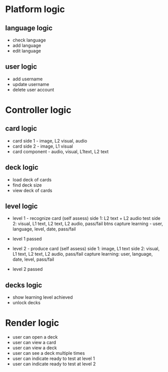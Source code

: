 # Platform logic

## language logic

- check language
- add language
- edit language

## user logic

- add username
- update username
- delete user account

# Controller logic

## card logic

- card side 1 - image, L2 visual, audio
- card side 2 - image, L1 visual
- card component - audio, visual, L1text, L2 text

## deck logic

- load deck of cards
- find deck size
- view deck of cards

## level logic

- level 1 - recognize card (self assess)
  side 1: L2 text + L2 audio test
  side 2: visual, L1 text, L2 text, L2 audio, pass/fail btns
  capture learning - user, language, level, date, pass/fail
- level 1 passed
  
- level 2 - produce card (self assess)
  side 1: image, L1 text
  side 2: visual, L1 text, L2 text, L2 audio, pass/fail
  capture learning: user, language, date, level, pass/fail
- level 2 passed

## decks logic

- show learning level achieved
- unlock decks

# Render logic

- user can open a deck
- user can view a card
- user can view a deck
- user can see a deck multiple times
- user can indicate ready to test at level 1
- user can indicate ready to test at level 2

